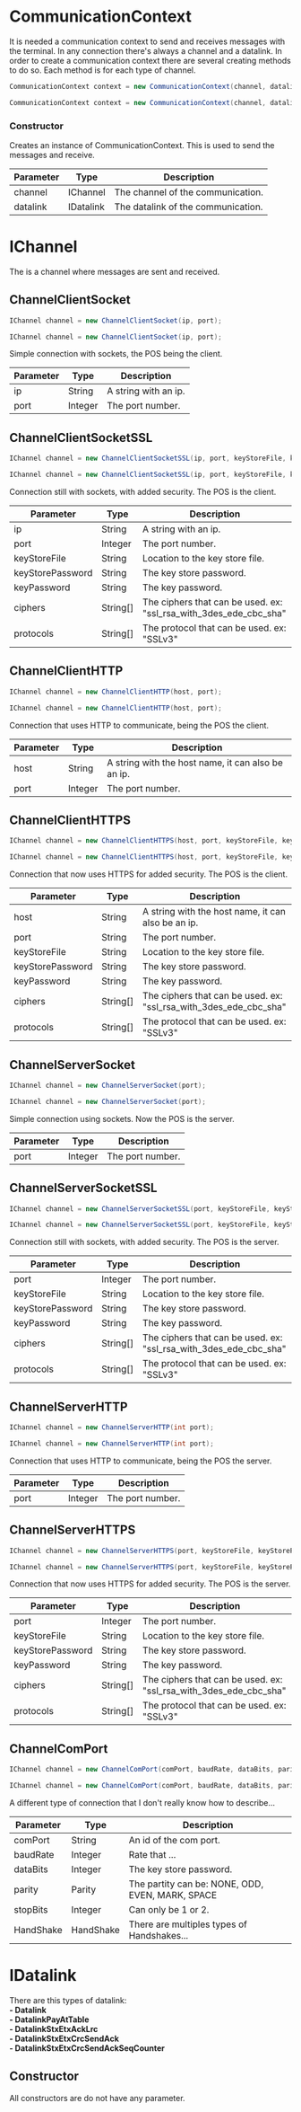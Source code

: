 # CommunicationContext
It is needed a communication context to send and receives messages with the terminal.
In any connection there's always a channel and a datalink. In order to create a communication context there are several creating methods to do so.
Each method is for each type of channel.

```java
CommunicationContext context = new CommunicationContext(channel, datalink);
```

```csharp
CommunicationContext context = new CommunicationContext(channel, datalink);
```

### Constructor
Creates an instance of CommunicationContext. This is used to send the messages and receive.

Parameter| Type | Description
---------| ---- | -----------
channel | IChannel | The channel of the communication.
datalink | IDatalink | The datalink of the communication.

# IChannel
The is a channel where messages are sent and received.

## ChannelClientSocket
```java
IChannel channel = new ChannelClientSocket(ip, port);
```
```csharp
IChannel channel = new ChannelClientSocket(ip, port);
```

Simple connection with sockets, the POS being the client.

Parameter| Type | Description
---------| ---- | -----------
ip | String | A string with an ip.
port | Integer | The port number.

## ChannelClientSocketSSL
```java
IChannel channel = new ChannelClientSocketSSL(ip, port, keyStoreFile, keyStorePassword, keyPassword, ciphers, protocols);
```
```csharp
IChannel channel = new ChannelClientSocketSSL(ip, port, keyStoreFile, keyStorePassword, keyPassword, ciphers, protocols):
```

Connection still with sockets, with added security. The POS is the client.

Parameter| Type | Description
---------| ---- | -----------
ip | String | A string with an ip.
port | Integer | The port number.
keyStoreFile | String | Location to the key store file.
keyStorePassword | String | The key store password.
keyPassword | String | The key password.
ciphers | String[] | The ciphers that can be used. ex: "ssl_rsa_with_3des_ede_cbc_sha"
protocols | String[] | The protocol that can be used. ex: "SSLv3"

## ChannelClientHTTP
```java
IChannel channel = new ChannelClientHTTP(host, port);
```
```csharp
IChannel channel = new ChannelClientHTTP(host, port);
```

Connection that uses HTTP to communicate, being the POS the client.

Parameter| Type | Description
---------| ---- | -----------
host | String | A string with the host name, it can also be an ip.
port | Integer | The port number.

## ChannelClientHTTPS
```java
IChannel channel = new ChannelClientHTTPS(host, port, keyStoreFile, keyStorePassword, keyPassword, ciphers, protocols);
```
```csharp
IChannel channel = new ChannelClientHTTPS(host, port, keyStoreFile, keyStorePassword, keyPassword, ciphers, protocols);
```

Connection that now uses HTTPS for added security. The POS is the client.

Parameter| Type | Description
---------| ---- | -----------
host | String | A string with the host name, it can also be an ip.
port | String | The port number.
keyStoreFile | String | Location to the key store file.
keyStorePassword | String | The key store password.
keyPassword | String | The key password.
ciphers | String[] | The ciphers that can be used. ex: "ssl_rsa_with_3des_ede_cbc_sha"
protocols | String[] | The protocol that can be used. ex: "SSLv3"

## ChannelServerSocket
```java
IChannel channel = new ChannelServerSocket(port);
```
```csharp
IChannel channel = new ChannelServerSocket(port);
```

Simple connection using sockets. Now the POS is the server.

Parameter| Type | Description
---------| ---- | -----------
port | Integer | The port number.

## ChannelServerSocketSSL
```java
IChannel channel = new ChannelServerSocketSSL(port, keyStoreFile, keyStorePassword, Password, ciphers, protocols);
```
```csharp
IChannel channel = new ChannelServerSocketSSL(port, keyStoreFile, keyStorePassword, Password, ciphers, protocols);
```

Connection still with sockets, with added security. The POS is the server.

Parameter| Type | Description
---------| ---- | -----------
port | Integer | The port number.
keyStoreFile | String | Location to the key store file.
keyStorePassword | String | The key store password.
keyPassword | String | The key password.
ciphers | String[] | The ciphers that can be used. ex: "ssl_rsa_with_3des_ede_cbc_sha"
protocols | String[] | The protocol that can be used. ex: "SSLv3"

## ChannelServerHTTP
```java
IChannel channel = new ChannelServerHTTP(int port);
```
```csharp
IChannel channel = new ChannelServerHTTP(int port);
```

Connection that uses HTTP to communicate, being the POS the server.

Parameter| Type | Description
---------| ---- | -----------
port | Integer | The port number.

## ChannelServerHTTPS
```java
IChannel channel = new ChannelServerHTTPS(port, keyStoreFile, keyStorePassword, keyPassword, ciphers, protocols);
```
```csharp
IChannel channel = new ChannelServerHTTPS(port, keyStoreFile, keyStorePassword, keyPassword, ciphers, protocols);
```

Connection that now uses HTTPS for added security. The POS is the server.

Parameter| Type | Description
---------| ---- | -----------
port | Integer | The port number.
keyStoreFile | String | Location to the key store file.
keyStorePassword | String | The key store password.
keyPassword | String | The key password.
ciphers | String[] | The ciphers that can be used. ex: "ssl_rsa_with_3des_ede_cbc_sha"
protocols | String[] | The protocol that can be used. ex: "SSLv3"

## ChannelComPort
```java
IChannel channel = new ChannelComPort(comPort, baudRate, dataBits, parity, stopBits, handshake);
```
```csharp
IChannel channel = new ChannelComPort(comPort, baudRate, dataBits, parity, stopBits, handshake);
```

A different type of connection that I don't really know how to describe...

Parameter| Type | Description
---------| ---- | -----------
comPort | String | An id of the com port.
baudRate | Integer | Rate that ...
dataBits | Integer | The key store password.
parity | Parity | The partity can be: NONE, ODD, EVEN, MARK, SPACE
stopBits | Integer | Can only be 1 or 2.
HandShake | HandShake | There are multiples types of Handshakes...

# IDatalink
There are this types of datalink:  
**- Datalink**  
**- DatalinkPayAtTable**  
**- DatalinkStxEtxAckLrc**  
**- DatalinkStxEtxCrcSendAck**  
**- DatalinkStxEtxCrcSendAckSeqCounter**  

## Constructor
All constructors are do not have any parameter.
